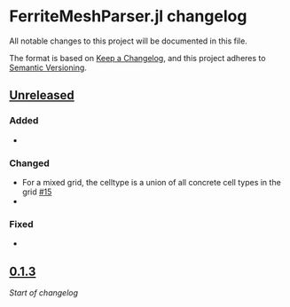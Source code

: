 # FerriteMeshParser.jl changelog

All notable changes to this project will be documented in this file.

The format is based on [Keep a Changelog](https://keepachangelog.com/en/1.0.0/),
and this project adheres to [Semantic Versioning](https://semver.org/spec/v2.0.0.html).

## [Unreleased]
### Added
 - 
### Changed
 - For a mixed grid, the celltype is a union of all concrete cell types in the grid [#15][gh15]
 - 
### Fixed
 - 

## [0.1.3]
*Start of changelog*

[gh15]: https://github.com/Ferrite-FEM/FerriteMeshParser.jl/pull/15

[Unreleased]: https://github.com/Ferrite-FEM/Ferrite.jl/compare/v0.1.3...HEAD
[0.1.3]: https://github.com/Ferrite-FEM/FerriteMeshParser.jl/compare/v0.1.2...v0.1.3
